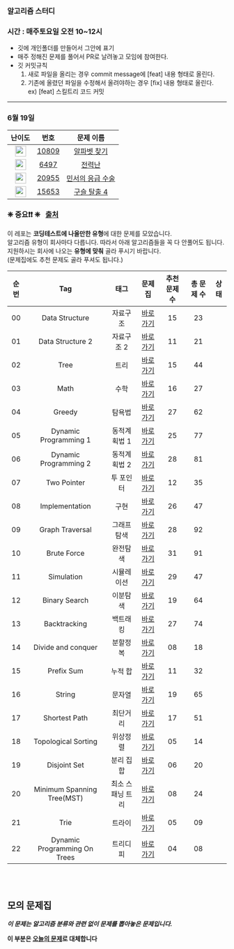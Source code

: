 ### 알고리즘 스터디
### 시간 : 매주토요일 오전 10~12시

- 깃에 개인폴더를 만들어서 그안에 표기
- 매주 정해진 문제를 풀어서 PR로 날려놓고 모임에 참여한다.
- 깃 커밋규칙
  1. 새로 파일을 올리는 경우 commit message에 [feat] 내용 형태로 올린다.
  2. 기존에 올렸던 파일을 수정해서 올려야하는 경우 [fix] 내용 형태로 올린다.<br>
  ex) [feat] 스킬트리 코드 커밋

****

### 6월 19일 
| 난이도 | 번호 | 문제 이름 |
|:------:|:----:|:---------:|
| <img height="25px" width="25px" src="https://static.solved.ac/tier_small/4.svg"/> | [10809](https://www.acmicpc.net/problem/10809) | [알파벳 찾기](https://www.acmicpc.net/problem/10809) |
| <img height="25px" width="25px" src="https://static.solved.ac/tier_small/12.svg"/> | [6497](https://www.acmicpc.net/problem/6497) | [전력난](https://www.acmicpc.net/problem/6497) |
| <img height="25px" width="25px" src="https://static.solved.ac/tier_small/12.svg"/> | [20955](https://www.acmicpc.net/problem/20955) | [민서의 응급 수술](https://www.acmicpc.net/problem/20955) |
| <img height="25px" width="25px" src="https://static.solved.ac/tier_small/14.svg"/> | [15653](https://www.acmicpc.net/problem/15653) | [구슬 탈출 4](https://www.acmicpc.net/problem/15653) |

### **❈ 중요❗️❗️ ❈** &nbsp; [출처](https://github.com/tony9402/baekjoon/blob/main/README.md)

이 레포는 **코딩테스트에 나올만한 유형**에 대한 문제를 모았습니다.   
알고리즘 유형이 회사마다 다릅니다. 따라서 아래 알고리즘들을 꼭 다 안풀어도 됩니다.  
지원하시는 회사에 나오는 **유형에 맞춰** 골라 푸시기 바랍니다.  
(문제집에도 추천 문제도 골라 푸셔도 됩니다.)

| 순번 | Tag                          | 태그                | 문제집    | 추천 문제 수 | 총 문제 수 |  상태             |
| :--: | :--------------------------: | :-----------------: | :------:  | :---------:  | :------: |:---------------:|
| 00 | Data Structure | 자료구조 | [바로가기](./data_structure) | 15 | 23 | 
| 01 | Data Structure 2 | 자료구조 2 | [바로가기](./data_structure2) | 11 | 21 |
| 02 | Tree | 트리 | [바로가기](./tree) | 15 | 44 |
| 03 | Math | 수학 | [바로가기](./math) | 16 | 27 |
| 04 | Greedy | 탐욕법 | [바로가기](./greedy) | 27 | 62 |
| 05 | Dynamic Programming 1 | 동적계획법 1 | [바로가기](./dynamic_programming_1) | 25 | 77 |
| 06 | Dynamic Programming 2 | 동적계획법 2 | [바로가기](./dynamic_programming_2) | 28 | 81 |
| 07 | Two Pointer | 투 포인터 | [바로가기](./two_pointer) | 12 | 35 |
| 08 | Implementation | 구현 | [바로가기](./implementation) | 26 | 47 |
| 09 | Graph Traversal | 그래프 탐색 | [바로가기](./graph_traversal) | 28 | 92 |
| 10 | Brute Force | 완전탐색 | [바로가기](./brute_force) | 31 | 91 |
| 11 | Simulation | 시뮬레이션 | [바로가기](./simulation) | 29 | 47 | 
| 12 | Binary Search | 이분탐색 | [바로가기](./binary_search) | 19 | 64 |
| 13 | Backtracking | 백트래킹 | [바로가기](./backtracking) | 27 | 74 | 
| 14 | Divide and conquer | 분할정복 | [바로가기](./divide_and_conquer) | 08 | 18 |
| 15 | Prefix Sum | 누적 합 | [바로가기](./prefix_sum) | 11 | 32 |
| 16 | String | 문자열 | [바로가기](./string) | 19 | 65 |
| 17 | Shortest Path | 최단거리 | [바로가기](./shortest_path) | 17 | 51 |
| 18 | Topological Sorting | 위상정렬 | [바로가기](./topological_sorting) | 05 | 14 | 
| 19 | Disjoint Set | 분리 집합 | [바로가기](./disjoint_set) | 06 | 20 |
| 20 | Minimum Spanning Tree(MST) | 최소 스패닝 트리 | [바로가기](./minimum_spanning_tree) | 08 | 24 |
| 21 | Trie | 트라이 | [바로가기](./trie) | 05 | 09 |
| 22 | Dynamic Programming On Trees | 트리디피 | [바로가기](./dynamic_programming_on_trees) | 04 | 08 |
 
<br><br>
## 모의 문제집

***이 문제는 알고리즘 분류와 관련 없이 문제를 뽑아놓은 문제입니다.***

**이 부분은 [오늘의 문제](https://github.com/tony9402/baekjoon/blob/main/picked.md)로 대체합니다**
